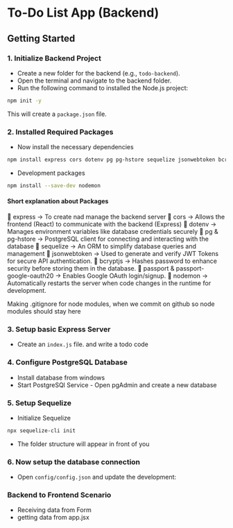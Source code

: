 # To-Do List App (Backend)

## Getting Started

### 1. Initialize Backend Project

- Create a new folder for the backend (e.g., `todo-backend`).
- Open the terminal and navigate to the backend folder.
- Run the following command to installed the Node.js project:

```sh
npm init -y
```

This will create a `package.json` file.

### 2. Installed Required Packages

- Now install the necessary dependencies

```sh
npm install express cors dotenv pg pg-hstore sequelize jsonwebtoken bcryptjs passport passport-google-oauth20
```

- Development packages

```sh
npm install --save-dev nodemon
```

#### Short explanation about Packages

🔷 express &rarr; To create nad manage the backend server
🔷 cors &rarr; Allows the frontend (React) to communicate with the backend (Express)
🔷 dotenv &rarr; Manages environment variables like database credentials securely
🔷 pg & pg-hstore &rarr; PostgreSQL client for connecting and interacting with the database
🔷 sequelize &rarr; An ORM to simplify database queries and management
🔷 jsonwebtoken &rarr; Used to generate and verify JWT Tokens for secure API authentication.
🔷 bcryptjs &rarr; Hashes password to enhance security before storing them in the database.
🔷 passport & passport-google-oauth20 &rarr; Enables Google OAuth login/signup.
🔷 nodemon &rarr; Automatically restarts the server when code changes in the runtime for development.

Making .gitignore for node modules, when we commit on github so node modules should stay here

### 3. Setup basic Express Server

- Create an `index.js` file. and write a todo code

### 4. Configure PostgreSQL Database

- Install database from windows
- Start PostgreSQl Service - Open pgAdmin and create a new database

### 5. Setup Sequelize

- Initialize Sequelize

```sh
npx sequelize-cli init
```

- The folder structure will appear in front of you

### 6. Now setup the database connection

- Open `config/config.json` and update the development:

### Backend to Frontend Scenario

- Receiving data from Form
- getting data from app.jsx
